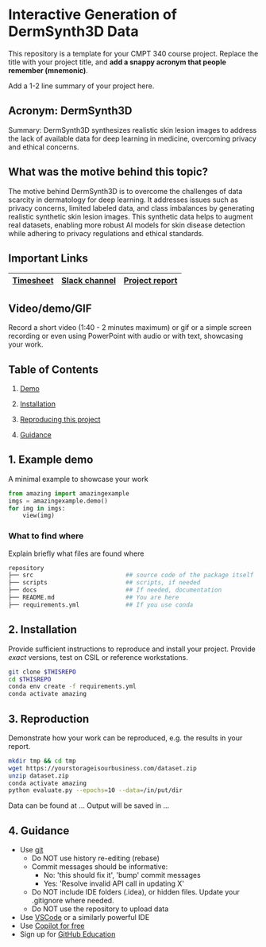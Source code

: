 # Interactive Generation of DermSynth3D Data
This repository is a template for your CMPT 340 course project.
Replace the title with your project title, and **add a snappy acronym that people remember (mnemonic)**.

Add a 1-2 line summary of your project here.

## Acronym: DermSynth3D

Summary: DermSynth3D synthesizes realistic skin lesion images to address the lack of available data for deep learning in medicine, overcoming privacy and ethical concerns.

## What was the motive behind this topic?
The motive behind DermSynth3D is to overcome the challenges of data scarcity in dermatology for deep learning. It addresses issues such as privacy concerns, limited labeled data, and class imbalances by generating realistic synthetic skin lesion images. This synthetic data helps to augment real datasets, enabling more robust AI models for skin disease detection while adhering to privacy regulations and ethical standards.

## Important Links

| [Timesheet](https://1sfu-my.sharepoint.com/:x:/g/personal/hamarneh_sfu_ca/EQVnMvkVw5NBqdqjeR0Sy2sBDikpXcyxfIWPbuRUXovYVg?e=af9bcT) | [Slack channel](https://cmpt340spring2025.slack.com/archives/C0877AZ4ASW) | [Project report](https://www.overleaf.com/4416194535yqcgjwkxtbny#ada67e) |
|-----------|---------------|-------------------------|


## Video/demo/GIF
Record a short video (1:40 - 2 minutes maximum) or gif or a simple screen recording or even using PowerPoint with audio or with text, showcasing your work.


## Table of Contents
1. [Demo](#demo)

2. [Installation](#installation)

3. [Reproducing this project](#repro)

4. [Guidance](#guide)


<a name="demo"></a>
## 1. Example demo

A minimal example to showcase your work

```python
from amazing import amazingexample
imgs = amazingexample.demo()
for img in imgs:
    view(img)
```

### What to find where

Explain briefly what files are found where

```bash
repository
├── src                          ## source code of the package itself
├── scripts                      ## scripts, if needed
├── docs                         ## If needed, documentation   
├── README.md                    ## You are here
├── requirements.yml             ## If you use conda
```

<a name="installation"></a>

## 2. Installation

Provide sufficient instructions to reproduce and install your project. 
Provide _exact_ versions, test on CSIL or reference workstations.

```bash
git clone $THISREPO
cd $THISREPO
conda env create -f requirements.yml
conda activate amazing
```

<a name="repro"></a>
## 3. Reproduction
Demonstrate how your work can be reproduced, e.g. the results in your report.
```bash
mkdir tmp && cd tmp
wget https://yourstorageisourbusiness.com/dataset.zip
unzip dataset.zip
conda activate amazing
python evaluate.py --epochs=10 --data=/in/put/dir
```
Data can be found at ...
Output will be saved in ...

<a name="guide"></a>
## 4. Guidance

- Use [git](https://git-scm.com/book/en/v2)
    - Do NOT use history re-editing (rebase)
    - Commit messages should be informative:
        - No: 'this should fix it', 'bump' commit messages
        - Yes: 'Resolve invalid API call in updating X'
    - Do NOT include IDE folders (.idea), or hidden files. Update your .gitignore where needed.
    - Do NOT use the repository to upload data
- Use [VSCode](https://code.visualstudio.com/) or a similarly powerful IDE
- Use [Copilot for free](https://dev.to/twizelissa/how-to-enable-github-copilot-for-free-as-student-4kal)
- Sign up for [GitHub Education](https://education.github.com/) 

